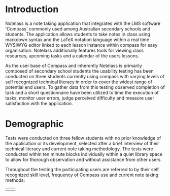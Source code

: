 # Introduction
Notelass is a note taking application that integrates with the LMS software 'Compass' commonly used among Australian secondary schools and students. The application allows students to take notes in class using markdown syntax and the LaTeX notation language within a real time WYSIWYG editor linked to each lesson instance within compass for easy organisation. Notelass additionally features tools for viewing class resources, upcoming tasks and a calendar of the users lessons.

As the user base of Compass and inherently Notelass is primarily composed of secondary school students the usability testing has been conducted on three students currently using compass with varying levels of self recognized technical literacy in order to cover the widest range of potential end users. To gather data from this testing observed completion of task and a short questionnaire have been utilized to time the execution of tasks, monitor user errors, judge perceived difficulty and measure user satisfaction with the application.
# Demographic
Tests were conducted on three fellow students with no prior knowledge of the application or its development, selected after a brief interview of their technical literacy and current note taking methodology. The tests were conducted within ten minute blocks individually within a quiet library space to allow for thorough observation and without assistance from other users.

Throughout the testing the participating users are referred to by their self recognized skill level, frequency of Compass use and current note taking methods:

|     |     |
| --- | --- |
|     |     |
